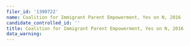 ```yaml
---
filer_id: '1390722'
name: Coalition for Immigrant Parent Empowerment, Yes on N, 2016
candidate_controlled_id: ''
title: Coalition for Immigrant Parent Empowerment, Yes on N, 2016
data_warning: 
---
```

